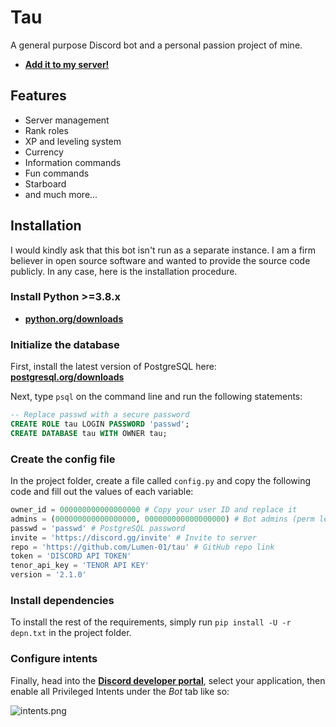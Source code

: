 # **Tau**

A general purpose Discord bot and a personal passion project of mine.

+ **[Add it to my server!](https://discord.com/oauth2/authorize?client_id=686114265362726925&scope=bot&permissions=8)**

## Features

+ Server management
+ Rank roles
+ XP and leveling system
+ Currency
+ Information commands
+ Fun commands
+ Starboard
+ and much more...

## Installation

I would kindly ask that this bot isn't run as a separate instance. I am a firm believer in open source software and wanted to provide the source code publicly. In any case, here is the installation procedure.

### Install Python >=3.8.x

+ **[python.org/downloads](https://www.python.org/downloads/)**

### Initialize the database

First, install the latest version of PostgreSQL here: **[postgresql.org/downloads](https://www.postgresql.org/download/)**

Next, type `psql` on the command line and run the following statements:

```sql
-- Replace passwd with a secure password 
CREATE ROLE tau LOGIN PASSWORD 'passwd';
CREATE DATABASE tau WITH OWNER tau;
```

### Create the config file

In the project folder, create a file called `config.py` and copy the following code and fill out the values of each variable:

```py
owner_id = 000000000000000000 # Copy your user ID and replace it
admins = (000000000000000000, 000000000000000000) # Bot admins (perm level 4)
passwd = 'passwd' # PostgreSQL password
invite = 'https://discord.gg/invite' # Invite to server
repo = 'https://github.com/Lumen-01/tau' # GitHub repo link
token = 'DISCORD API TOKEN'
tenor_api_key = 'TENOR API KEY'
version = '2.1.0'
```

### Install dependencies

To install the rest of the requirements, simply run `pip install -U -r depn.txt` in the project folder.

### Configure intents

Finally, head into the **[Discord developer portal](https://discord.com/developers/applications/)**, select your application, then enable all Privileged Intents under the *Bot* tab like so:

![intents.png](https://cdn.discordapp.com/attachments/597739781568331776/779243312736894986/intents.png)